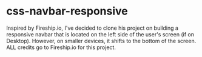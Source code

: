 # css-navbar-responsive
Inspired by Fireship.io, I've decided to clone his project on building a responsive navbar that is located on the left side of the user's screen (if on Desktop). However, on smaller devices, it shifts to the bottom of the screen. ALL credits go to Fireship.io for this project.
